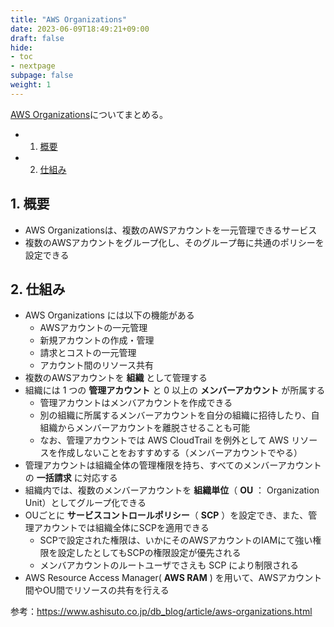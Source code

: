 ```yaml
---
title: "AWS Organizations"
date: 2023-06-09T18:49:21+09:00
draft: false
hide:
- toc
- nextpage
subpage: false
weight: 1
---
```


<!--more-->

[AWS Organizations](https://docs.aws.amazon.com/ja_jp/organizations/latest/userguide/orgs_introduction.html)についてまとめる。

- 1. [概要](#1-概要)
- 2. [仕組み](#2-仕組み)

## 1. 概要

- AWS Organizationsは、複数のAWSアカウントを一元管理できるサービス
- 複数のAWSアカウントをグループ化し、そのグループ毎に共通のポリシーを設定できる

## 2. 仕組み

- AWS Organizations には以下の機能がある
  - AWSアカウントの一元管理
  - 新規アカウントの作成・管理
  - 請求とコストの一元管理
  - アカウント間のリソース共有
- 複数のAWSアカウントを **組織** として管理する
- 組織には 1 つの **管理アカウント** と 0 以上の **メンバーアカウント** が所属する
  - 管理アカウントはメンバアカウントを作成できる
  - 別の組織に所属するメンバーアカウントを自分の組織に招待したり、自組織からメンバーアカウントを離脱させることも可能
  - なお、管理アカウントでは AWS CloudTrail を例外として AWS リソースを作成しないことをおすすめする（メンバーアカウントでやる）
- 管理アカウントは組織全体の管理権限を持ち、すべてのメンバーアカウントの **一括請求** に対応する
- 組織内では、複数のメンバーアカウントを **組織単位**（ **OU** ： Organization Unit）としてグループ化できる
- OUごとに **サービスコントロールポリシー**（ **SCP** ）を設定でき、また、管理アカウントでは組織全体にSCPを適用できる
  - SCPで設定された権限は、いかにそのAWSアカウントのIAMにて強い権限を設定したとしてもSCPの権限設定が優先される
  - メンバアカウントのルートユーザでさえも SCP により制限される
- AWS Resource Access Manager( **AWS RAM** ) を用いて、AWSアカウント間やOU間でリソースの共有を行える

参考：https://www.ashisuto.co.jp/db_blog/article/aws-organizations.html